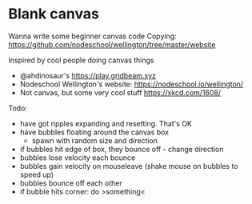 # Blank canvas

Wanna write some beginner canvas code
Copying: https://github.com/nodeschool/wellington/tree/master/website

Inspired by cool people doing canvas things
- @ahdinosaur's https://play.gridbeam.xyz
- Nodeschool Wellington's website: https://nodeschool.io/wellington/
- Not canvas, but some very cool stuff https://xkcd.com/1608/

Todo:
- have got ripples expanding and resetting. That's OK
- have bubbles floating around the canvas box
    - spawn with random size and direction
- if bubbles hit edge of box, they bounce off - change direction
- bubbles lose velocity each bounce
- bubbles gain velocity on mouseleave (shake mouse on bubbles to speed up)
- bubbles bounce off each other
- if bubble hits corner: do >something<
